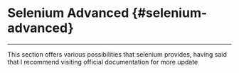 # Selenium Advanced {#selenium-advanced}

---

This section offers various possibilities that selenium provides, having said that I recommend visiting official documentation for more update

